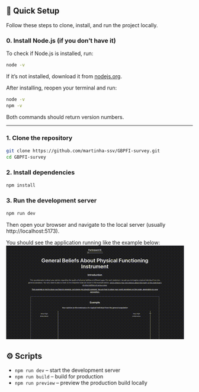 ## 🚀 Quick Setup

Follow these steps to clone, install, and run the project locally.

### 0. Install Node.js (if you don’t have it)

To check if Node.js is installed, run:
```bash
node -v
```

If it’s not installed, download it from [nodejs.org](https://nodejs.org/).  

After installing, reopen your terminal and run:
```bash
node -v
npm -v
```
Both commands should return version numbers.

---

### 1. Clone the repository
```bash
git clone https://github.com/martinha-ssv/GBPFI-survey.git
cd GBPFI-survey
```

### 2. Install dependencies
```bash
npm install
```

### 3. Run the development server
```bash
npm run dev
```

Then open your browser and navigate to the local server (usually http://localhost:5173).

You should see the application running like the example below:
![Demo](gbpfi-vas-demo.gif)

## ⚙️ Scripts

- `npm run dev` – start the development server
- `npm run build` – build for production
- `npm run preview` – preview the production build locally

